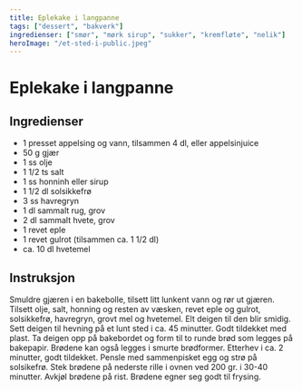 ```yaml
---
title: Eplekake i langpanne
tags: ["dessert", "bakverk"]
ingredienser: ["smør", "mørk sirup", "sukker", "kremfløte", "nelik"]
heroImage: "/et-sted-i-public.jpeg"
---
```


# Eplekake i langpanne

## Ingredienser

- 1 presset appelsing og vann, tilsammen 4 dl, eller appelsinjuice
- 50 g gjær
- 1 ss olje
- 1 1/2 ts salt
- 1 ss honninh eller sirup
- 1 1/2 dl solsikkefrø
- 3 ss havregryn
- 1 dl sammalt rug, grov
- 2 dl sammalt hvete, grov
- 1 revet eple
- 1 revet gulrot (tilsammen ca. 1 1/2 dl)
- ca. 10 dl hvetemel

## Instruksjon

Smuldre gjæren i en bakebolle, tilsett litt lunkent vann og rør ut gjæren. Tilsett olje, salt, honning og resten av væsken, revet eple og gulrot, solsikkefrø, havregryn, grovt mel og hvetemel. Elt deigen til den blir smidig. Sett deigen til hevning på et lunt sted i ca. 45 minutter. Godt tildekket med plast. Ta deigen opp på bakebordet og form til to runde brød som legges på bakepapir. Brødene kan også legges i smurte brødformer. Etterhev i ca. 2 minutter, godt tildekket. Pensle med sammenpisket egg og strø på solsikefrø. Stek brødene på nederste rille i ovnen ved 200 gr. i 30-40 minutter. Avkjøl brødene på rist. Brødene egner seg godt til frysing.
